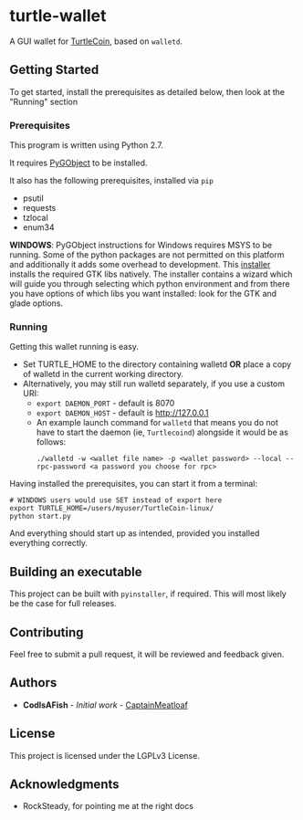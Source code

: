 # turtle-wallet

A GUI wallet for [TurtleCoin](https://github.com/turtlecoin/turtlecoin), based on `walletd`.

## Getting Started

To get started, install the prerequisites as detailed below, then look at the "Running" section

### Prerequisites

This program is written using Python 2.7.

It requires [PyGObject](https://pygobject.readthedocs.io/en/latest/getting_started.html) to be installed.

It also has the following prerequisites, installed via `pip`

* psutil
* requests
* tzlocal
* enum34

__WINDOWS__: PyGObject instructions for Windows requires MSYS to be running. Some of the python packages are not permitted on this
platform and additionally it adds some overhead to development. This [installer](https://sourceforge.net/projects/pygobjectwin32/) installs the required GTK libs natively.
The installer contains a wizard which will guide you through selecting which python environment and from there you have options of which libs
you want installed: look for the GTK and glade options.

### Running

Getting this wallet running is easy.

* Set TURTLE_HOME to the directory containing walletd __OR__ place a copy of walletd in the current working directory.
* Alternatively, you may still run walletd separately, if you use a custom URI:
   - `export DAEMON_PORT` - default is 8070
   - `export DAEMON_HOST` - default is http://127.0.0.1
   - An example launch command for `walletd` that means you do not have to start the daemon (ie, `Turtlecoind`) alongside it would be as follows:
        ```
        ./walletd -w <wallet file name> -p <wallet password> --local --rpc-password <a password you choose for rpc>
        ```
Having installed the prerequisites, you can start it from a terminal:

```
# WINDOWS users would use SET instead of export here
export TURTLE_HOME=/users/myuser/TurtleCoin-linux/
python start.py
```

And everything should start up as intended, provided you installed everything correctly.


## Building an executable

This project can be built with `pyinstaller`, if required. This will most likely be the case for full releases.

## Contributing

Feel free to submit a pull request, it will be reviewed and feedback given.

## Authors

* **CodIsAFish** - *Initial work* - [CaptainMeatloaf](https://github.com/CaptainMeatloaf)

## License

This project is licensed under the LGPLv3 License.

## Acknowledgments

* RockSteady, for pointing me at the right docs
